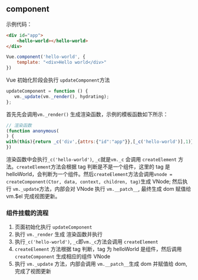 ## component

示例代码：

```html
<div id="app">
    <hello-world></hello-world>
</div>
```

```js
Vue.component('hello-world', {
    template: "<div>Hello world</div>"
})
```

Vue 初始化阶段会执行 `updateComponent`方法

```js
updateComponent = function () {
   vm._update(vm._render(), hydrating);
};
```
首先先会调用`vm._render()` 生成渲染函数，示例的模板函数如下所示：

```js
// 渲染函数
(function anonymous(
) {
with(this){return _c('div',{attrs:{"id":"app"}},[_c('hello-world')],1)}
})
```

渲染函数中会执行`_c('hello-world')`, `_c`就是`vm._c` 会调用 `createElement` 方法。`createElement`方法会根据 tag 判断是不是一个组件，这里的 tag 是 helloWorld，会判断为一个组件。然后`createElement`方法会调用`vnode = createComponent(Ctor, data, context, children, tag)`生成 VNode; 然后执行 `vm._update`方法，内部会对 VNode 执行 `vm.__patch__`, 最终生成 dom 赋值给 vm.$el 完成视图更新。

### 组件挂载的流程

1. 页面初始化执行 `updateComponent`
2. 执行 `vm._render` 生成 渲染函数并执行
3. 执行`_c('hello-world')`,  `_c`即`vm._c`方法会调用 `createElement`
4. `createElement` 方法根据 tag 判断，tag 为 helloWorld 是组件，然后调用 `createComponent` 生成相应的组件 VNode
5. 执行 `vm._update` 方法，内部会调用 `vm.__patch__`生成 dom 并赋值给 dom, 完成了视图更新